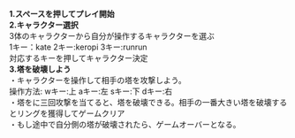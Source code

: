 **1.スペースを押してプレイ開始**  
**2.キャラクター選択**  
 3体のキャラクターから自分が操作するキャラクターを選ぶ  
 1キー：kate 2キー:keropi 3キー:runrun  
 対応するキーを押してキャラクター決定  
**3.塔を破壊しよう**  
 ・キャラクターを操作して相手の塔を攻撃しよう。  
   操作方法: wキー:上 aキー:左 sキー:下 dキー:右  
 ・塔をに三回攻撃を当てると、塔を破壊できる。相手の一番大きい塔を破壊するとリングを獲得してゲームクリア  
 ・もし途中で自分側の塔が破壊されたら、ゲームオーバーとなる。  
 
